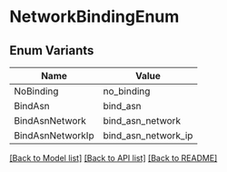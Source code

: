 # NetworkBindingEnum

## Enum Variants

| Name | Value |
|---- | -----|
| NoBinding | no_binding |
| BindAsn | bind_asn |
| BindAsnNetwork | bind_asn_network |
| BindAsnNetworkIp | bind_asn_network_ip |


[[Back to Model list]](../README.md#documentation-for-models) [[Back to API list]](../README.md#documentation-for-api-endpoints) [[Back to README]](../README.md)


